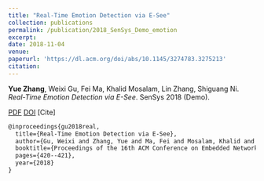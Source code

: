 ```yaml
---
title: "Real-Time Emotion Detection via E-See"
collection: publications
permalink: /publication/2018_SenSys_Demo_emotion
excerpt: 
date: 2018-11-04
venue: 
paperurl: 'https://dl.acm.org/doi/abs/10.1145/3274783.3275213'
citation: 
---
```

**Yue Zhang**, Weixi Gu, Fei Ma, Khalid Mosalam, Lin Zhang, Shiguang Ni. *Real-Time Emotion Detection via E-See*. SenSys 2018 (Demo).

[PDF](http://yzthu.github.io/files/2018_SenSys_Demo.pdf) [DOI](diolink)
[Cite]
```markdown
@inproceedings{gu2018real,
  title={Real-Time Emotion Detection via E-See},
  author={Gu, Weixi and Zhang, Yue and Ma, Fei and Mosalam, Khalid and Zhang, Lin and Ni, Shiguang},
  booktitle={Proceedings of the 16th ACM Conference on Embedded Networked Sensor Systems},
  pages={420--421},
  year={2018}
}
```